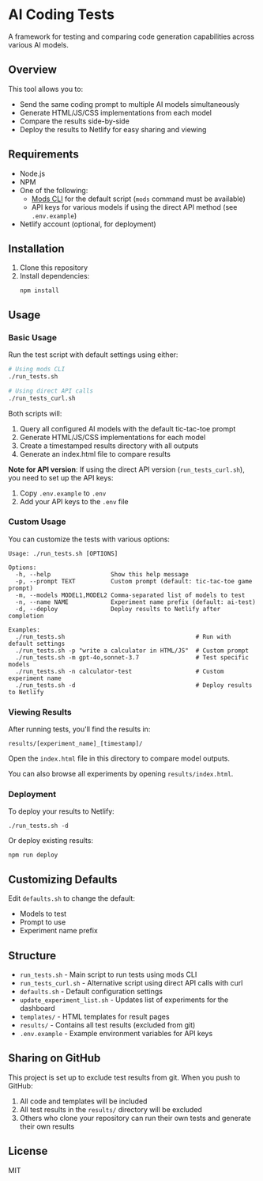 # AI Coding Tests

A framework for testing and comparing code generation capabilities across various AI models.

## Overview

This tool allows you to:

- Send the same coding prompt to multiple AI models simultaneously
- Generate HTML/JS/CSS implementations from each model
- Compare the results side-by-side
- Deploy the results to Netlify for easy sharing and viewing

## Requirements

- Node.js
- NPM
- One of the following:
  - [Mods CLI](https://github.com/charmbracelet/mods) for the default script (`mods` command must be available)
  - API keys for various models if using the direct API method (see `.env.example`)
- Netlify account (optional, for deployment)

## Installation

1. Clone this repository
2. Install dependencies:
   ```
   npm install
   ```

## Usage

### Basic Usage

Run the test script with default settings using either:

```bash
# Using mods CLI
./run_tests.sh

# Using direct API calls
./run_tests_curl.sh
```

Both scripts will:
1. Query all configured AI models with the default tic-tac-toe prompt
2. Generate HTML/JS/CSS implementations for each model
3. Create a timestamped results directory with all outputs
4. Generate an index.html file to compare results

**Note for API version**: If using the direct API version (`run_tests_curl.sh`), you need to set up the API keys:
1. Copy `.env.example` to `.env`
2. Add your API keys to the `.env` file

### Custom Usage

You can customize the tests with various options:

```
Usage: ./run_tests.sh [OPTIONS]

Options:
  -h, --help                 Show this help message
  -p, --prompt TEXT          Custom prompt (default: tic-tac-toe game prompt)
  -m, --models MODEL1,MODEL2 Comma-separated list of models to test
  -n, --name NAME            Experiment name prefix (default: ai-test)
  -d, --deploy               Deploy results to Netlify after completion

Examples:
  ./run_tests.sh                                     # Run with default settings
  ./run_tests.sh -p "write a calculator in HTML/JS"  # Custom prompt
  ./run_tests.sh -m gpt-4o,sonnet-3.7                # Test specific models
  ./run_tests.sh -n calculator-test                  # Custom experiment name
  ./run_tests.sh -d                                  # Deploy results to Netlify
```

### Viewing Results

After running tests, you'll find the results in:
```
results/[experiment_name]_[timestamp]/
```

Open the `index.html` file in this directory to compare model outputs.

You can also browse all experiments by opening `results/index.html`.

### Deployment

To deploy your results to Netlify:

```
./run_tests.sh -d
```

Or deploy existing results:

```
npm run deploy
```

## Customizing Defaults

Edit `defaults.sh` to change the default:
- Models to test
- Prompt to use
- Experiment name prefix

## Structure

- `run_tests.sh` - Main script to run tests using mods CLI
- `run_tests_curl.sh` - Alternative script using direct API calls with curl
- `defaults.sh` - Default configuration settings
- `update_experiment_list.sh` - Updates list of experiments for the dashboard
- `templates/` - HTML templates for result pages
- `results/` - Contains all test results (excluded from git)
- `.env.example` - Example environment variables for API keys

## Sharing on GitHub

This project is set up to exclude test results from git. When you push to GitHub:

1. All code and templates will be included
2. All test results in the `results/` directory will be excluded
3. Others who clone your repository can run their own tests and generate their own results

## License

MIT